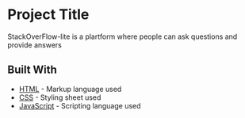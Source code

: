 # Project Title

StackOverFlow-lite is a plartform where people can ask questions and provide answers

## Built With

* [HTML](https://developer.mozilla.org/kab/docs/Web/HTML) - Markup language used
* [CSS](https://developer.mozilla.org/kab/docs/Web/CSS) - Styling sheet used
* [JavaScript](http://usejsdoc.org/) - Scripting language used
